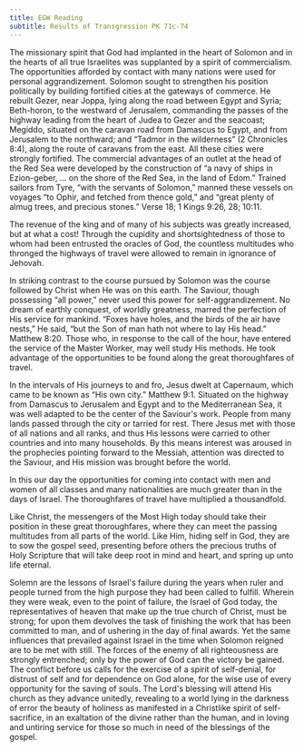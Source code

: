 ```yaml
---
title: EGW Reading
subtitle: Results of Transgression PK 71c-74
---
```


The missionary spirit that God had implanted in the heart of Solomon and in the hearts of all true Israelites was supplanted by a spirit of commercialism. The opportunities afforded by contact with many nations were used for personal aggrandizement. Solomon sought to strengthen his position politically by building fortified cities at the gateways of commerce. He rebuilt Gezer, near Joppa, lying along the road between Egypt and Syria; Beth-horon, to the westward of Jerusalem, commanding the passes of the highway leading from the heart of Judea to Gezer and the seacoast; Megiddo, situated on the caravan road from Damascus to Egypt, and from Jerusalem to the northward; and “Tadmor in the wilderness” (2 Chronicles 8:4), along the route of caravans from the east. All these cities were strongly fortified. The commercial advantages of an outlet at the head of the Red Sea were developed by the construction of “a navy of ships in Ezion-geber, ... on the shore of the Red Sea, in the land of Edom.” Trained sailors from Tyre, “with the servants of Solomon,” manned these vessels on voyages “to Ophir, and fetched from thence gold,” and “great plenty of almug trees, and precious stones.” Verse 18; 1 Kings 9:26, 28; 10:11.

The revenue of the king and of many of his subjects was greatly increased, but at what a cost! Through the cupidity and shortsightedness of those to whom had been entrusted the oracles of God, the countless multitudes who thronged the highways of travel were allowed to remain in ignorance of Jehovah.

In striking contrast to the course pursued by Solomon was the course followed by Christ when He was on this earth. The Saviour, though possessing “all power,” never used this power for self-aggrandizement. No dream of earthly conquest, of worldly greatness, marred the perfection of His service for mankind. “Foxes have holes, and the birds of the air have nests,” He said, “but the Son of man hath not where to lay His head.” Matthew 8:20. Those who, in response to the call of the hour, have entered the service of the Master Worker, may well study His methods. He took advantage of the opportunities to be found along the great thoroughfares of travel.

In the intervals of His journeys to and fro, Jesus dwelt at Capernaum, which came to be known as “His own city.” Matthew 9:1. Situated on the highway from Damascus to Jerusalem and Egypt and to the Mediterranean Sea, it was well adapted to be the center of the Saviour's work. People from many lands passed through the city or tarried for rest. There Jesus met with those of all nations and all ranks, and thus His lessons were carried to other countries and into many households. By this means interest was aroused in the prophecies pointing forward to the Messiah, attention was directed to the Saviour, and His mission was brought before the world.

In this our day the opportunities for coming into contact with men and women of all classes and many nationalities are much greater than in the days of Israel. The thoroughfares of travel have multiplied a thousandfold.

Like Christ, the messengers of the Most High today should take their position in these great thoroughfares, where they can meet the passing multitudes from all parts of the world. Like Him, hiding self in God, they are to sow the gospel seed, presenting before others the precious truths of Holy Scripture that will take deep root in mind and heart, and spring up unto life eternal.

Solemn are the lessons of Israel's failure during the years when ruler and people turned from the high purpose they had been called to fulfill. Wherein they were weak, even to the point of failure, the Israel of God today, the representatives of heaven that make up the true church of Christ, must be strong; for upon them devolves the task of finishing the work that has been committed to man, and of ushering in the day of final awards. Yet the same influences that prevailed against Israel in the time when Solomon reigned are to be met with still. The forces of the enemy of all righteousness are strongly entrenched; only by the power of God can the victory be gained. The conflict before us calls for the exercise of a spirit of self-denial, for distrust of self and for dependence on God alone, for the wise use of every opportunity for the saving of souls. The Lord's blessing will attend His church as they advance unitedly, revealing to a world lying in the darkness of error the beauty of holiness as manifested in a Christlike spirit of self-sacrifice, in an exaltation of the divine rather than the human, and in loving and untiring service for those so much in need of the blessings of the gospel.